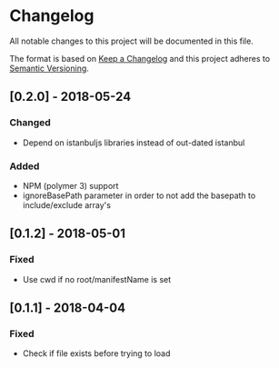 # Changelog
All notable changes to this project will be documented in this file.

The format is based on [Keep a Changelog](http://keepachangelog.com/en/1.0.0/)
and this project adheres to [Semantic Versioning](http://semver.org/spec/v2.0.0.html).

## [0.2.0] - 2018-05-24
### Changed
- Depend on istanbuljs libraries instead of out-dated istanbul

### Added
- NPM (polymer 3) support
- ignoreBasePath parameter in order to not add the basepath to include/exclude array's

## [0.1.2] - 2018-05-01
### Fixed
- Use cwd if no root/manifestName is set

## [0.1.1] - 2018-04-04
### Fixed
- Check if file exists before trying to load
